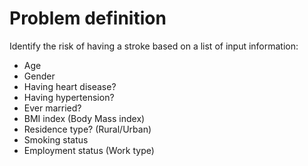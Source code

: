 
# Problem definition
Identify the risk of having a stroke based on a list of input information:
 + Age
 + Gender
 + Having heart disease?
 + Having hypertension?
 + Ever married?
 + BMI index (Body Mass index)
 + Residence type? (Rural/Urban)
 + Smoking status
 + Employment status (Work type)
